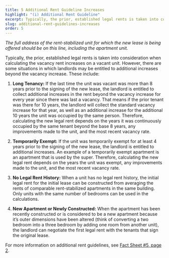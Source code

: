 ```yaml
---
title: 5 Additional Rent Guideline Increases
highlight: "(i) Additional Rent Guideline"
excerpt: Typically, the prior, established legal rents is taken into consideration when
slug: additional-rent-guidelines-increases
order: 5
---
```


_The full address of the rent-stabilized unit for which the new lease is being offered should be on this line, including the apartment unit._

Typically, the prior, established legal rents is taken into consideration when calculating the vacancy rent increases on a vacant unit. However, there are some situations in which landlords may be entitled to additional increases beyond the vacancy increase. These include:

1.	**Long Tenancy:** If the last time the unit was vacant was more than 8 years prior to the signing of the new lease, the landlord is entitled to collect additional increases in the rent beyond the vacancy increase for every year since there was last a vacancy. That means if the prior tenant was there for 10 years, the landlord will collect the standard vacancy increase for that year, as well as an additional increase for the additional 10 years the unit was occupied by the same person. Therefore, calculating the new legal rent depends on the years it was continuously occupied by the same tenant beyond the base 8 years, any improvements made to the unit, and the most recent vacancy rate.

2.	**Temporarily Exempt:** If the unit was temporarily exempt for at least 4 years prior to the signing of the new lease, the landlord is entitled to additional increases. An example of a temporarily exempt apartment is an apartment that is used by the super. Therefore, calculating the new legal rent depends on the years the unit was exempt, any improvements made to the unit, and the most recent vacancy rate.

3.	**No Legal Rent History:** When a unit has no legal rent history, the initial legal rent for the initial lease can be constructed from averaging the rents of comparable rent-stabilized apartments in the same building. Only units with the same number of bedrooms can be used in the calculations.

4.	**New Apartment or Newly Constructed:** When the apartment has been recently constructed or is considered to be a new apartment because it’s outer dimensions have been altered (think of converting a two bedroom into a three bedroom by adding one room from another unit), the landlord can negotiate the first legal rent with the tenants that sign the original lease.  

For more information on additional rent guidelines, see [Fact Sheet #5, page 2](https://hcr.ny.gov/system/files/documents/2018/09/orafac5_0.pdf).
